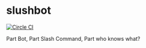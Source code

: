 # slushbot

[![Circle CI](https://circleci.com/gh/rit-sse/slushbot.svg?style=svg)](https://circleci.com/gh/rit-sse/slushbot)

Part Bot, Part Slash Command, Part who knows what?
